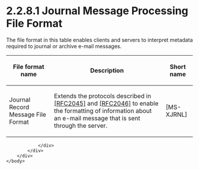 <html dir="LTR" xmlns:mshelp="http://msdn.microsoft.com/mshelp" xmlns:ddue="http://ddue.schemas.microsoft.com/authoring/2003/5" xmlns:xlink="http://www.w3.org/1999/xlink" xmlns:tool="http://www.microsoft.com/tooltip">
    <head>
        <meta http-equiv="Content-Type" content="text/html; CHARSET=utf-8"></meta>
        <meta name="save" content="history"></meta>
        <title>2.2.8.1 Journal Message Processing File Format</title>
        <xml>
            <mshelp:toctitle title="2.2.8.1 Journal Message Processing File Format"></mshelp:toctitle>
            <mshelp:rltitle title="[MS-OXPROTO]: Journal Message Processing File Format"></mshelp:rltitle>
            <mshelp:keyword index="A" term="4ead3be4-d1ac-48cf-92ac-52b58ad7bbd2"></mshelp:keyword>
            <mshelp:attr name="DCSext.ContentType" value="open specification"></mshelp:attr>
            <mshelp:attr name="AssetID" value="4ead3be4-d1ac-48cf-92ac-52b58ad7bbd2"></mshelp:attr>
            <mshelp:attr name="TopicType" value="kbRef"></mshelp:attr>
            <mshelp:attr name="DCSext.Title" value="[MS-OXPROTO]: Journal Message Processing File Format" />
        </xml>
    </head>
    <body>
        <div id="header">
            <h1 class="heading">2.2.8.1 Journal Message Processing File Format</h1>
        </div>
        <div id="mainSection">
            <div id="mainBody">
                <div id="allHistory" class="saveHistory"></div>
                <div id="sectionSection0" class="section" name="collapseableSection">
                    

<p>The file format in this table enables clients and servers to
interpret metadata required to journal or archive e-mail messages.</p>

<table>
 <thead>
  <tr>
   <th>
   <p>File format name</p>
   </th>
   <th>
   <p>Description</p>
   </th>
   <th>
   <p>Short name</p>
   </th>
  </tr>
 </thead>
 <tr>
  <td>
  <p>Journal Record Message File Format</p>
  </td>
  <td>
  <p>Extends the protocols described in <a href="https://go.microsoft.com/fwlink/?LinkId=90307">[RFC2045]</a> and <a href="https://go.microsoft.com/fwlink/?LinkId=90308">[RFC2046]</a> to enable
  the formatting of information about an e-mail message that is sent through
  the server. </p>
  </td>
  <td>
  <p><mshelp:link keywords="3072207b-5d28-4d92-907a-28ce4ec54539" tabindex="0">[MS-XJRNL]</mshelp:link></p>
  </td>
 </tr>
</table>

<p> </p>


                </div>
            </div>
        </div>
    </body>
</html>